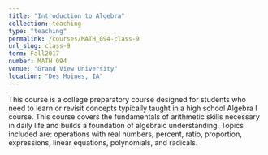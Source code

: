 ```yaml
---
title: "Introduction to Algebra"
collection: teaching
type: "teaching"
permalink: /courses/MATH_094-class-9
url_slug: class-9
term: Fall2017
number: MATH 094
venue: "Grand View University"
location: "Des Moines, IA"
---
```


This course is a college preparatory course designed for students who need to learn or revisit concepts typically taught in a high school Algebra I course. This course covers the fundamentals of arithmetic skills necessary in daily life and builds a foundation of algebraic understanding. Topics included are: operations with real numbers, percent, ratio, proportion, expressions, linear equations, polynomials, and radicals.
